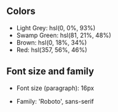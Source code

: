 


## Colors


- Light Grey: hsl(0, 0%, 93%)
- Swamp Green: hsl(81, 21%, 48%)
- Brown: hsl(0, 18%, 34%)
- Red: hsl(357, 56%, 46%)

## Font size and family

- Font size (paragraph): 16px

- Family: 'Roboto', sans-serif